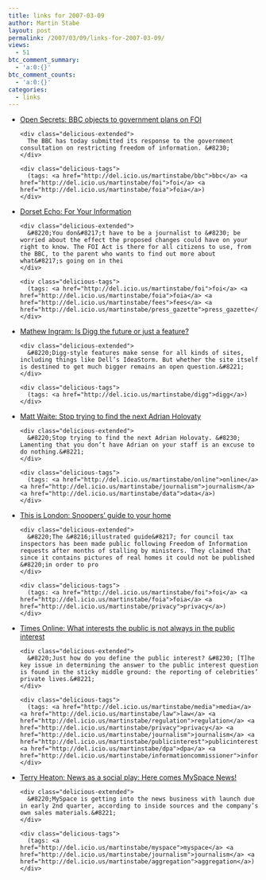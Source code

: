 ```yaml
---
title: links for 2007-03-09
author: Martin Stabe
layout: post
permalink: /2007/03/09/links-for-2007-03-09/
views:
  - 51
btc_comment_summary:
  - 'a:0:{}'
btc_comment_counts:
  - 'a:0:{}'
categories:
  - links
---
```

<ul class="delicious">
  <li>
    <div class="delicious-link">
      <a href="http://www.bbc.co.uk/blogs/opensecrets/2007/03/bbc_objects_to_government_plan.html">Open Secrets: BBC objects to government plans on FOI</a>
    </div>
    
    <div class="delicious-extended">
      The BBC has today submitted its response to the government consultation on restricting freedom of information. &#8230;
    </div>
    
    <div class="delicious-tags">
      (tags: <a href="http://del.icio.us/martinstabe/bbc">bbc</a> <a href="http://del.icio.us/martinstabe/foi">foi</a> <a href="http://del.icio.us/martinstabe/foia">foia</a>)
    </div>
  </li>
  
  <li>
    <div class="delicious-link">
      <a href="http://www.thisisdorset.net/display.var.1245262.0.for_your_information.php">Dorset Echo: For Your Information</a>
    </div>
    
    <div class="delicious-extended">
      &#8220;You don&#8217;t have to be a journalist to &#8230; be worried about the effect the proposed changes could have on your right to know. The FOI Act is there for all citizens to use, from the BBC, to the parent who wants to find out more about what&#8217;s going on in thei
    </div>
    
    <div class="delicious-tags">
      (tags: <a href="http://del.icio.us/martinstabe/foi">foi</a> <a href="http://del.icio.us/martinstabe/foia">foia</a> <a href="http://del.icio.us/martinstabe/fees">fees</a> <a href="http://del.icio.us/martinstabe/press_gazette">press_gazette</a>)
    </div>
  </li>
  
  <li>
    <div class="delicious-link">
      <a href="http://www.mathewingram.com/work/2007/03/08/is-digg-the-future-or-just-a-feature/">Mathew Ingram: Is Digg the future or just a feature?</a>
    </div>
    
    <div class="delicious-extended">
      &#8220;Digg-style features make sense for all kinds of sites, including things like Dell’s IdeaStorm. But whether the site itself is destined to get much bigger remains an open question.&#8221;
    </div>
    
    <div class="delicious-tags">
      (tags: <a href="http://del.icio.us/martinstabe/digg">digg</a>)
    </div>
  </li>
  
  <li>
    <div class="delicious-link">
      <a href="http://www.mattwaite.com/2007/03/08/stop-trying-to-find-the-next-adrian-holovaty/">Matt Waite: Stop trying to find the next Adrian Holovaty</a>
    </div>
    
    <div class="delicious-extended">
      &#8220;Stop trying to find the next Adrian Holovaty. &#8230; Lamenting that you don’t have Adrian on your staff is an excuse to do nothing.&#8221;
    </div>
    
    <div class="delicious-tags">
      (tags: <a href="http://del.icio.us/martinstabe/online">online</a> <a href="http://del.icio.us/martinstabe/journalism">journalism</a> <a href="http://del.icio.us/martinstabe/data">data</a>)
    </div>
  </li>
  
  <li>
    <div class="delicious-link">
      <a href="http://www.thisislondon.co.uk/news/article-23388224-details/Snoopers'+guide+to+your+home/article.do">This is London: Snoopers&#8217; guide to your home</a>
    </div>
    
    <div class="delicious-extended">
      &#8220;The &#8216;illustrated guide&#8217; for council tax inspectors has been made public following Freedom of Information requests after months of stalling by ministers. They claimed that since it contains pictures of real homes it could not be published &#8220;in order to pro
    </div>
    
    <div class="delicious-tags">
      (tags: <a href="http://del.icio.us/martinstabe/foi">foi</a> <a href="http://del.icio.us/martinstabe/foia">foia</a> <a href="http://del.icio.us/martinstabe/privacy">privacy</a>)
    </div>
  </li>
  
  <li>
    <div class="delicious-link">
      <a href="http://business.timesonline.co.uk/tol/business/industry_sectors/media/article1490009.ece">Times Online: What interests the public is not always in the public interest</a>
    </div>
    
    <div class="delicious-extended">
      &#8220;Just how do you define the public interest? &#8230; [T]he key issue in determining the answer to the public interest question is found in the sticky middle ground: the reporting of celebrities’ private lives.&#8221;
    </div>
    
    <div class="delicious-tags">
      (tags: <a href="http://del.icio.us/martinstabe/media">media</a> <a href="http://del.icio.us/martinstabe/law">law</a> <a href="http://del.icio.us/martinstabe/regulation">regulation</a> <a href="http://del.icio.us/martinstabe/privacy">privacy</a> <a href="http://del.icio.us/martinstabe/journalism">journalism</a> <a href="http://del.icio.us/martinstabe/publicinterest">publicinterest</a> <a href="http://del.icio.us/martinstabe/dpa">dpa</a> <a href="http://del.icio.us/martinstabe/informationcommissioner">informationcommissioner</a>)
    </div>
  </li>
  
  <li>
    <div class="delicious-link">
      <a href="http://www.thepomoblog.com/archive/news-as-a-social-play-here-comes-myspace-news/">Terry Heaton: News as a social play: Here comes MySpace News!</a>
    </div>
    
    <div class="delicious-extended">
      &#8220;MySpace is getting into the news business with launch due in early 2nd quarter, according to inside sources and the company’s own sales materials.&#8221;
    </div>
    
    <div class="delicious-tags">
      (tags: <a href="http://del.icio.us/martinstabe/myspace">myspace</a> <a href="http://del.icio.us/martinstabe/journalism">journalism</a> <a href="http://del.icio.us/martinstabe/aggregation">aggregation</a>)
    </div>
  </li>
</ul>